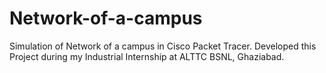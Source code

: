 # Network-of-a-campus
Simulation of Network of a campus in Cisco Packet Tracer. Developed this Project during my Industrial Internship at ALTTC BSNL, Ghaziabad. 
